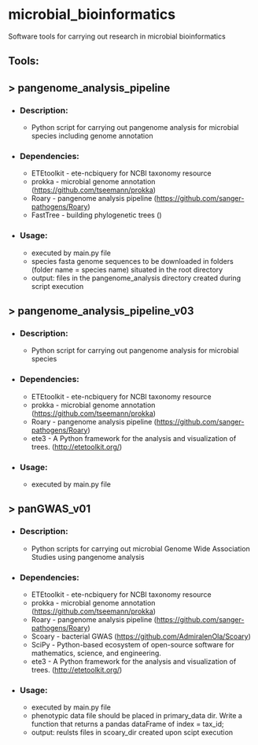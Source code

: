 # microbial_bioinformatics
Software tools for carrying out research in microbial bioinformatics

## Tools:
## > pangenome_analysis_pipeline
* ### Description: 
  * Python script for carrying out pangenome analysis for microbial species including genome annotation
* ### Dependencies:
  * ETEtoolkit - ete-ncbiquery for NCBI taxonomy resource
  * prokka - microbial genome annotation (https://github.com/tseemann/prokka)
  * Roary - pangenome analysis pipeline (https://github.com/sanger-pathogens/Roary)
  * FastTree - building phylogenetic trees ()
* ### Usage:
  * executed by main.py file
  * species fasta genome sequences to be downloaded in folders (folder name = species name) situated in the root directory
  * output: files in the pangenome_analysis directory created during script execution

## > pangenome_analysis_pipeline_v03
* ### Description: 
  * Python script for carrying out pangenome analysis for microbial species
* ### Dependencies:
  * ETEtoolkit - ete-ncbiquery for NCBI taxonomy resource
  * prokka - microbial genome annotation (https://github.com/tseemann/prokka)
  * Roary - pangenome analysis pipeline (https://github.com/sanger-pathogens/Roary)
  * ete3 - A Python framework for the analysis and visualization of trees. (http://etetoolkit.org/)
* ### Usage:
  * executed by main.py file

## > panGWAS_v01
* ### Description: 
  * Python scripts for carrying out microbial Genome Wide Association Studies using pangenome analysis
* ### Dependencies:
  * ETEtoolkit - ete-ncbiquery for NCBI taxonomy resource
  * prokka - microbial genome annotation (https://github.com/tseemann/prokka)
  * Roary - pangenome analysis pipeline (https://github.com/sanger-pathogens/Roary)
  * Scoary - bacterial GWAS (https://github.com/AdmiralenOla/Scoary)
  * SciPy - Python-based ecosystem of open-source software for mathematics, science, and engineering.
  * ete3 - A Python framework for the analysis and visualization of trees. (http://etetoolkit.org/)
* ### Usage:
  * executed by main.py file
  * phenotypic data file should be placed in primary_data dir. Write a function that returns a pandas dataFrame of index = tax_id;
  * output: reulsts files in scoary_dir created upon scipt execution

